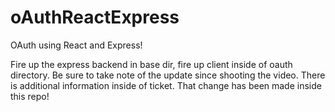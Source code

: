 # oAuthReactExpress
OAuth using React and Express!

Fire up the express backend in base dir, fire up client inside of oauth directory.  Be sure to take note of the update since shooting the video. There is
additional information inside of ticket.  That change has been made inside this repo!
